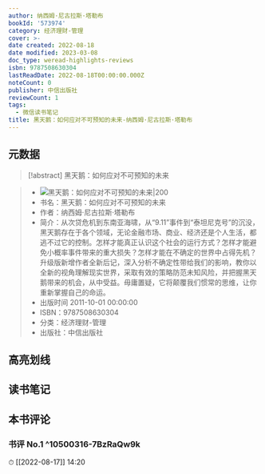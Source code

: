 ```yaml
---
author: 纳西姆·尼古拉斯·塔勒布
bookId: '573974'
category: 经济理财-管理
cover: >-
date created: 2022-08-18
date modified: 2023-03-08
doc_type: weread-highlights-reviews
isbn: 9787508630304
lastReadDate: 2022-08-18T00:00:00.000Z
noteCount: 0
publisher: 中信出版社
reviewCount: 1
tags:
  - 微信读书笔记
title: 黑天鹅：如何应对不可预知的未来-纳西姆·尼古拉斯·塔勒布
---
```


## 元数据

>[!abstract] 黑天鹅：如何应对不可预知的未来

> - ![黑天鹅：如何应对不可预知的未来|200](https://wfqqreader-1252317822.image.myqcloud.com/cover/974/573974/t7_573974.jpg)
> - 书名：黑天鹅：如何应对不可预知的未来
> - 作者：纳西姆·尼古拉斯·塔勒布
> - 简介：从次贷危机到东南亚海啸，从“9.11”事件到“泰坦尼克号”的沉没，黑天鹅存在于各个领域，无论金融市场、商业、经济还是个人生活，都逃不过它的控制。怎样才能真正认识这个社会的运行方式？怎样才能避免小概率事件带来的重大损失？怎样才能在不确定的世界中占得先机？升级版新增作者全新后记，深入分析不确定性带给我们的影响，教你以全新的视角理解现实世界，采取有效的策略防范未知风险，并把握黑天鹅带来的机会，从中受益。毋庸置疑，它将颠覆我们惯常的思维，让你重新掌握自己的命运。
> - 出版时间 2011-10-01 00:00:00
> - ISBN：9787508630304
> - 分类：经济理财-管理
> - 出版社：中信出版社

## 高亮划线

## 读书笔记

## 本书评论

### 书评 No.1 ^10500316-7BzRaQw9k

⏱ [[2022-08-17]] 14:20
